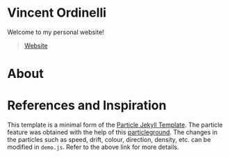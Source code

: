 # Vincent Ordinelli

Welcome to my personal website!

> [Website](link)


# About

# References and Inspiration

This template is a minimal form of the [Particle Jekyll Template](https://github.com/nrandecker/particle).
The particle feature was obtained with the help of this [particleground](https://github.com/jnicol/particleground). The changes in the particles such as speed, drift, colour, direction, density, etc. can be modified in `demo.js`. Refer to the above link for more details.
